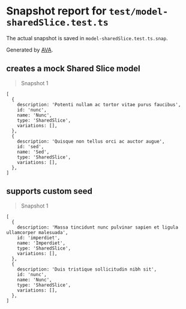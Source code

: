 # Snapshot report for `test/model-sharedSlice.test.ts`

The actual snapshot is saved in `model-sharedSlice.test.ts.snap`.

Generated by [AVA](https://avajs.dev).

## creates a mock Shared Slice model

> Snapshot 1

    [
      {
        description: 'Potenti nullam ac tortor vitae purus faucibus',
        id: 'nunc',
        name: 'Nunc',
        type: 'SharedSlice',
        variations: [],
      },
      {
        description: 'Quisque non tellus orci ac auctor augue',
        id: 'sed',
        name: 'Sed',
        type: 'SharedSlice',
        variations: [],
      },
    ]

## supports custom seed

> Snapshot 1

    [
      {
        description: 'Massa tincidunt nunc pulvinar sapien et ligula ullamcorper malesuada',
        id: 'imperdiet',
        name: 'Imperdiet',
        type: 'SharedSlice',
        variations: [],
      },
      {
        description: 'Duis tristique sollicitudin nibh sit',
        id: 'nunc',
        name: 'Nunc',
        type: 'SharedSlice',
        variations: [],
      },
    ]
